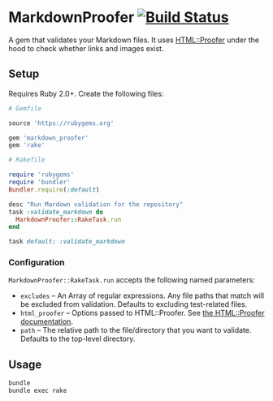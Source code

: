 # MarkdownProofer [![Build Status](https://travis-ci.org/afeld/markdown_proofer.svg?branch=master)](https://travis-ci.org/afeld/markdown_proofer)

A gem that validates your Markdown files.  It uses [HTML::Proofer](https://github.com/gjtorikian/html-proofer) under the hood to check whether links and images exist.

## Setup

Requires Ruby 2.0+.  Create the following files:

```ruby
# Gemfile

source 'https://rubygems.org'

gem 'markdown_proofer'
gem 'rake'
```

```ruby
# Rakefile

require 'rubygems'
require 'bundler'
Bundler.require(:default)

desc "Run Mardown validation for the repository"
task :validate_markdown do
  MarkdownProofer::RakeTask.run
end

task default: :validate_markdown
```

### Configuration

`MarkdownProofer::RakeTask.run` accepts the following named parameters:

* `excludes` – An Array of regular expressions.  Any file paths that match will be excluded from validation.  Defaults to excluding test-related files.
* `html_proofer` – Options passed to HTML::Proofer.  See [the HTML::Proofer documentation](https://github.com/gjtorikian/html-proofer#configuration).
* `path` – The relative path to the file/directory that you want to validate. Defaults to the top-level directory.

## Usage

```bash
bundle
bundle exec rake
```
